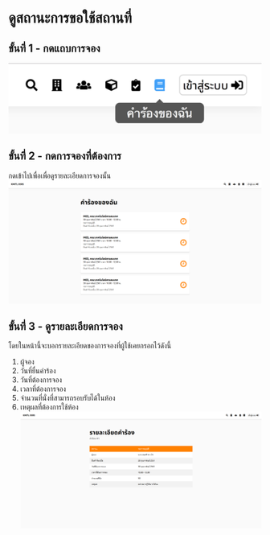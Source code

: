 # ดูสถานะการขอใช้สถานที่

## ขั้นที่ 1 - กดแถบการจอง
![](../../img/navigation-bar/my-reqest-button.png)

## ขั้นที่ 2 - กดการจองที่ต้องการ
กดเข้าไปเพื่อเพื่อดูรายละเอียดการจองนั้น
![](../../img/user-request/overall.png)

## ขั้นที่ 3 -  ดูรายละเอียดการจอง
โดยในหน้านี้จะบอกรายละเอียดของการจองที่ผู้ใช้เคยกรอกไว้ดังนี้
1. ผู้จอง<br>
2. วันที่ยื่นคำร้อง<br>
3. วันที่ต้องการจอง<br>
4. เวลาที่ต้องการจอง<br>
5. จำนวนที่นั่งที่สามารถรอบรับได้ในห้อง<br>
6. เหตุผลที่ต้องการใช้ห้อง
![](../../img/user-request/description.png)
